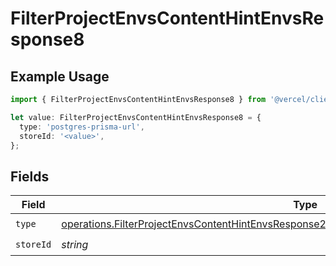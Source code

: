 # FilterProjectEnvsContentHintEnvsResponse8

## Example Usage

```typescript
import { FilterProjectEnvsContentHintEnvsResponse8 } from '@vercel/client/models/operations';

let value: FilterProjectEnvsContentHintEnvsResponse8 = {
  type: 'postgres-prisma-url',
  storeId: '<value>',
};
```

## Fields

| Field     | Type                                                                                                                                                                                                       | Required           | Description |
| --------- | ---------------------------------------------------------------------------------------------------------------------------------------------------------------------------------------------------------- | ------------------ | ----------- |
| `type`    | [operations.FilterProjectEnvsContentHintEnvsResponse200ApplicationJSONResponseBody3Envs8Type](../../models/operations/filterprojectenvscontenthintenvsresponse200applicationjsonresponsebody3envs8type.md) | :heavy_check_mark: | N/A         |
| `storeId` | _string_                                                                                                                                                                                                   | :heavy_check_mark: | N/A         |
